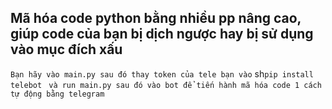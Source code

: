 ## Mã hóa code python bằng nhiều pp nâng cao, giúp code của bạn bị dịch ngược hay bị sử dụng vào mục đích xấu
```Bạn hãy vào main.py sau đó thay token của tele bạn vào```
sh```pip install telebot```
``` và run main.py sau đó vào bot để tiến hành mã hóa code 1 cách tự động bằng telegram```
